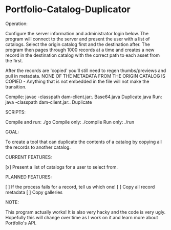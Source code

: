 Portfolio-Catalog-Duplicator
============================

Operation: 

Configure the server information and administrator login below. The program will connect to the
server and present the user with a list of catalogs. Select the origin catalog first and the destination
after. The program then pages through 1000 records at a time and creates a new record in the
destination catalog with the correct path to each asset from the first.

After the records are 'copied' you'll still need to regen thumbs/previews and pull in metadata.
NONE OF THE METADATA FROM THE ORIGIN CATALOG IS COPIED - Anything that is not embedded in the file
will not make the transition.

Compile: javac -classpath dam-client.jar:. Base64.java Duplicate.java
Run: java -classpath dam-client.jar:. Duplicate

SCRIPTS:

Compile and run: ./go
Compile only: ./compile
Run only: ./run

GOAL:

To create a tool that can duplicate the contents of a catalog by copying all the records
to another catalog.

CURRENT FEATURES:

[x] Present a list of catalogs for a user to select from.

PLANNED FEATURES:

[ ] If the process fails for a record, tell us which one!
[ ] Copy all record metadata
[ ] Copy galleries

NOTE:

This program actually works! It is also very hacky and the code is very ugly.
Hopefully this will change over time as I work on it and learn more about Portfolio's API.
